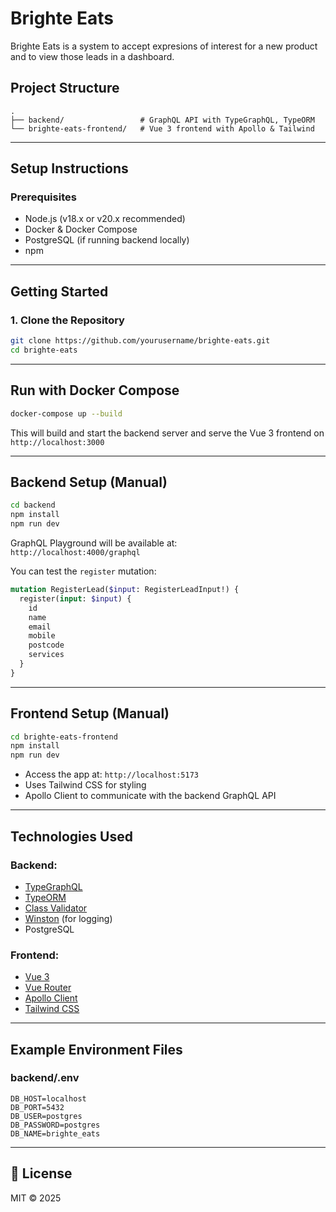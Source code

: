 # Brighte Eats

Brighte Eats is a system to accept expresions of interest for a new product and to view those leads in a dashboard.

## Project Structure

```
.
├── backend/                 # GraphQL API with TypeGraphQL, TypeORM
└── brighte-eats-frontend/   # Vue 3 frontend with Apollo & Tailwind
```

---

## Setup Instructions

### Prerequisites

- Node.js (v18.x or v20.x recommended)
- Docker & Docker Compose
- PostgreSQL (if running backend locally)
- npm

---

## Getting Started

### 1. Clone the Repository

```bash
git clone https://github.com/yourusername/brighte-eats.git
cd brighte-eats
```

---

## Run with Docker Compose

```bash
docker-compose up --build
```

This will build and start the backend server and serve the Vue 3 frontend on `http://localhost:3000`

---

## Backend Setup (Manual)

```bash
cd backend
npm install
npm run dev
```

GraphQL Playground will be available at:  
`http://localhost:4000/graphql`

You can test the `register` mutation:

```graphql
mutation RegisterLead($input: RegisterLeadInput!) {
  register(input: $input) {
    id
    name
    email
    mobile
    postcode
    services
  }
}
```

---

## Frontend Setup (Manual)

```bash
cd brighte-eats-frontend
npm install
npm run dev
```

- Access the app at: `http://localhost:5173`
- Uses Tailwind CSS for styling
- Apollo Client to communicate with the backend GraphQL API

---

## Technologies Used

### Backend:
- [TypeGraphQL](https://typegraphql.com/)
- [TypeORM](https://typeorm.io/)
- [Class Validator](https://github.com/typestack/class-validator)
- [Winston](https://github.com/winstonjs/winston) (for logging)
- PostgreSQL

### Frontend:
- [Vue 3](https://vuejs.org/)
- [Vue Router](https://router.vuejs.org/)
- [Apollo Client](https://apollo.vuejs.org/)
- [Tailwind CSS](https://tailwindcss.com/)

---

## Example Environment Files

### backend/.env

```env
DB_HOST=localhost
DB_PORT=5432
DB_USER=postgres
DB_PASSWORD=postgres
DB_NAME=brighte_eats
```

---

## 📄 License

MIT © 2025

